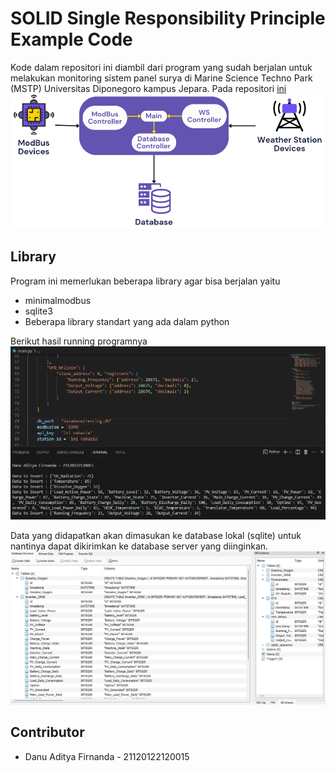 # SOLID Single Responsibility Principle Example Code
Kode dalam repositori ini diambil dari program yang sudah berjalan untuk melakukan monitoring sistem panel surya di Marine Science Techno Park (MSTP) Universitas Diponegoro kampus Jepara. Pada repositori [ini](https://github.com/danuaf/Smart-Solar-Monitoring-System-MSTP-UNDIP)
![img1](img/img1.png)


## Library
Program ini memerlukan beberapa library agar bisa berjalan yaitu
* minimalmodbus
* sqlite3
* Beberapa library standart yang ada dalam python

Berikut hasil running programnya
![img1](img/testing.png)

Data yang didapatkan akan dimasukan ke database lokal (sqlite) untuk nantinya dapat dikirimkan ke database server yang diinginkan. 
![database](img/database.png)


## Contributor
* Danu Aditya Firnanda - 21120122120015